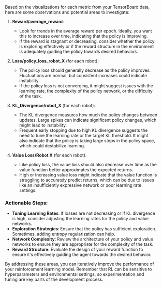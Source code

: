 Based on the visualizations for each metric from your TensorBoard data, here are some observations and potential areas to investigate:

1. **Reward/average_reward**: 
   - Look for trends in the average reward per epoch. Ideally, you want this to increase over time, indicating that the policy is improving.
   - If the reward is stagnant or decreasing, consider whether the policy is exploring effectively or if the reward structure in the environment is adequately guiding the policy towards desired behaviors.

2. **Loss/policy_loss_robot_X** (for each robot):
   - The policy loss should generally decrease as the policy improves. Fluctuations are normal, but consistent increases could indicate instability.
   - If the policy loss is not converging, it might suggest issues with the learning rate, the complexity of the policy network, or the difficulty of the task.

3. **KL_Divergence/robot_X** (for each robot):
   - The KL divergence measures how much the policy changes between updates. Large spikes can indicate significant policy changes, which might lead to instability.
   - Frequent early stopping due to high KL divergence suggests the need to tune the learning rate or the target KL threshold. It might also indicate that the policy is taking large steps in the policy space, which could destabilize learning.

4. **Value Loss/Robot X** (for each robot):
   - Like policy loss, the value loss should also decrease over time as the value function better approximates the expected returns.
   - High or increasing value loss might indicate that the value function is struggling to accurately predict returns, which can be due to issues like an insufficiently expressive network or poor learning rate settings.

### Actionable Steps:
- **Tuning Learning Rates**: If losses are not decreasing or if KL divergence is high, consider adjusting the learning rates for the policy and value networks.
- **Exploration Strategies**: Ensure that the policy has sufficient exploration. Sometimes, adding entropy regularization can help.
- **Network Complexity**: Review the architecture of your policy and value networks to ensure they are appropriate for the complexity of the task.
- **Reward Structure**: Evaluate the design of your reward function to ensure it's effectively guiding the agent towards the desired behavior.

By addressing these areas, you can iteratively improve the performance of your reinforcement learning model. Remember that RL can be sensitive to hyperparameters and environmental settings, so experimentation and tuning are key parts of the development process.